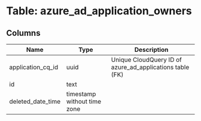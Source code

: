 
# Table: azure_ad_application_owners

## Columns
| Name        | Type           | Description  |
| ------------- | ------------- | -----  |
|application_cq_id|uuid|Unique CloudQuery ID of azure_ad_applications table (FK)|
|id|text||
|deleted_date_time|timestamp without time zone||
